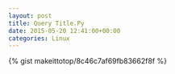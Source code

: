 ```yaml
---
layout: post                                                                                                              
title: Query Title.Py                                                                                                                       
date: 2015-05-20 12:41:00+00:00                                                                                                                        
categories: Linux                                                                                                                
---                                                                                                                              
```


{% gist makeittotop/8c46c7af69fb83662f8f %}                                                                                                           

